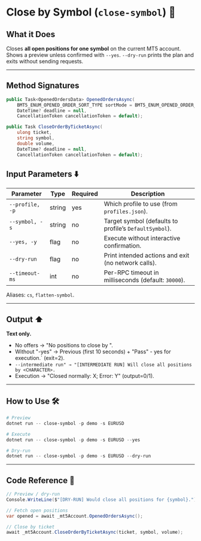 # Close by Symbol (`close-symbol`) 🎯

## What it Does

Closes **all open positions for one symbol** on the current MT5 account. Shows a preview unless confirmed with `--yes`. `--dry-run` prints the plan and exits without sending requests.

---
## Method Signatures

```csharp
public Task<OpenedOrdersData> OpenedOrdersAsync(
    BMT5_ENUM_OPENED_ORDER_SORT_TYPE sortMode = BMT5_ENUM_OPENED_ORDER_SORT_TYPE.Bmt5OpenedOrderSortByOpenTimeAsc,
    DateTime? deadline = null,
    CancellationToken cancellationToken = default);

public Task CloseOrderByTicketAsync(
    ulong ticket,
    string symbol,
    double volume,
    DateTime? deadline = null,
    CancellationToken cancellationToken = default);
```

## Input Parameters ⬇️

| Parameter       | Type   | Required | Description                                            |
| --------------- | ------ | -------- | ------------------------------------------------------ |
| `--profile, -p` | string | yes      | Which profile to use (from `profiles.json`).           |
| `--symbol, -s`  | string | no       | Target symbol (defaults to profile’s `DefaultSymbol`). |
| `--yes, -y`     | flag   | no       | Execute without interactive confirmation.              |
| `--dry-run`     | flag   | no       | Print intended actions and exit (no network calls).    |
| `--timeout-ms`  | int    | no       | Per-RPC timeout in milliseconds (default: `30000`).    |

Aliases: `cs`, `flatten-symbol`.

---

## Output ⬆️

**Text only.**

* No offers → "No positions to close by <SYMBOL>".
* Without "-yes" → Previous (first 10 seconds) + "Pass" - yes for execution.` (exit=2).
* `--intermediate run" → "[INTERMEDIATE RUN] Will close all positions by <CHARACTER>.`
* Execution → "Closed normally: X; Error: Y" (output=0/1).

---

## How to Use 🛠️

```powershell
# Preview
dotnet run -- close-symbol -p demo -s EURUSD

# Execute
dotnet run -- close-symbol -p demo -s EURUSD --yes

# Dry-run
dotnet run -- close-symbol -p demo -s EURUSD --dry-run
```

---

## Code Reference 🧩

```csharp
// Preview / dry-run
Console.WriteLine($"[DRY-RUN] Would close all positions for {symbol}.");

// Fetch open positions
var opened = await _mt5Account.OpenedOrdersAsync();

// Close by ticket
await _mt5Account.CloseOrderByTicketAsync(ticket, symbol, volume);
```


